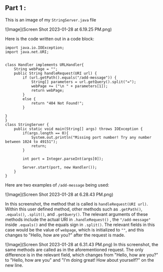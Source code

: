 __Part 1__ : 
---

This is an image of my `StringServer.java` file

![Image](Screen Shot 2023-01-28 at 6.19.25 PM.png)

Here is the code written out in a code block:
```
import java.io.IOException;
import java.net.URI;


class Handler implements URLHandler{
    String webPage = "";
    public String handleRequest(URI url) {
        if (url.getPath().equals("/add-message")) {
            String[] parameters = url.getQuery().split("=");
            webPage += ("\n " + parameters[1]);
            return webPage;
        }
        else {
            return "404 Not Found!"; 
        }
        
}
}
class StringServer {
    public static void main(String[] args) throws IOException {
        if(args.length == 0){
            System.out.println("Missing port number! Try any number between 1024 to 49151");
            return;
        }

        int port = Integer.parseInt(args[0]);

        Server.start(port, new Handler());
    }
}
```
Here are two examples of `/add-message` being used:

![Image](Screen Shot 2023-01-28 at 6.28.43 PM.png)

In this screenshot, the method that is called is `handleRequest(URI url)`. Within this user defined method, other methods such as `.getPath()`, `.equals()`, `.split()`, and `.getQuery()`. The relevant arguments of these methods include the actual URI in `.handleRequest()` , the `"/add-message"` 
inside `.equals()` and the equals sign in `.split()`. The relevant fields in this case would be the value of `webpage`, which is initialized to `""`, and this changes to "Hello, how are you?" after the request is made.

![Image](Screen Shot 2023-01-28 at 6.31.43 PM.png)
In this screenshot, the same methods are called as in the aforementioned request. The only difference is in the relevant field, which changes from "Hello, how are you?" to "Hello, how are you" and "I'm doing great! How about yourself?" on the new line.
